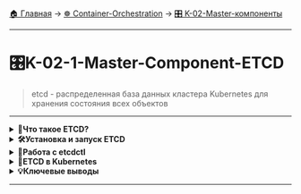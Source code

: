 [🏠 Главная](../../README.md) → [☸️ Container-Orchestration](../../README.md#-container-orchestration) → [🎛️ K-02-Master-компоненты](../../README.md#-k-02-master-компоненты)

---

# 🎛️K-02-1-Master-Component-ETCD
>etcd - распределенная база данных кластера Kubernetes для хранения состояния всех объектов

---

<details>
<summary><b>🎯Что такое ETCD?</b></summary>

---

## Основные понятия

**ETCD** - это надежное распределенное хранилище типа "ключ-значение", которое характеризуется:
- ✅ **Простота** - минималистичный API
- ✅ **Безопасность** - встроенная поддержка TLS
- ✅ **Скорость** - оптимизировано для быстрых операций
- ✅ **Распределенность** - отказоустойчивая архитектура

## Хранилище ключ-значение vs Реляционные БД

### Реляционные БД (SQL)
```
Таблица: users
id  | name  | age
----|-------|----
1   | Alice | 25
2   | Bob   | 30
```

### NoSQL (ключ-значение)
```
user:1 → {"name": "Alice", "age": 25}
user:2 → {"name": "Bob", "age": 30}
config:app → {"version": "1.0", "debug": true}
```

**Ключевые различия:**
- **NoSQL** - простой доступ по ключу, нет дубликатов ключей
- **SQL** - сложные запросы, связи между таблицами
- **NoSQL** идеально подходит для конфигураций и быстрого доступа

---

</details>

<details>
<summary><b>🛠️Установка и запуск ETCD</b></summary>

---

## Установка

1. **Скачивание с GitHub**
```
# Для Linux
wget https://github.com/etcd-io/etcd/releases/download/v3.5.0/etcd-v3.5.0-linux-amd64.tar.gz
tar -xvf etcd-v3.5.0-linux-amd64.tar.gz
cd etcd-v3.5.0-linux-amd64
```

2. **Запуск сервера**
```
./etcd
# Сервис запускается на порту 2379
```

## Проверка работы

```
# Проверить что etcd слушает на порту 2379
netstat -tulpn | grep 2379

# Или используя ss
ss -tulpn | grep 2379
```

---

</details>

<details>
<summary><b>🔧Работа с etcdctl</b></summary>

---

## Основные команды

### Запись данных
```
# Сохранить пару ключ-значение
etcdctl put key1 "value1"
etcdctl put app/config '{"debug": true, "port": 8080}'
```

### Чтение данных
```
# Получить значение по ключу
etcdctl get key1

# Получить все ключи
etcdctl get --prefix ""

# Получить ключи с префиксом
etcdctl get --prefix "app/"
```

### Удаление данных
```
# Удалить конкретный ключ
etcdctl del key1

# Удалить все ключи с префиксом
etcdctl del --prefix "app/"
```

## Дополнительные команды

```
# Просмотр всех доступных команд
etcdctl --help

# Проверка здоровья кластера
etcdctl endpoint health

# Просмотр метрик
etcdctl endpoint status
```

---

</details>

<details>
<summary><b>🎯ETCD в Kubernetes</b></summary>

---

## Роль ETCD в Kubernetes

ETCD используется как **единственный источник истины** для Kubernetes:

- Хранит состояние всех ресурсов (Pods, Services, Deployments)
- Сохраняет конфигурацию кластера
- Обеспечивает согласованность данных между компонентами

## Пример данных в Kubernetes

```
/registry/pods/default/my-pod → { Pod manifest }
/registry/services/default/frontend → { Service manifest }
/registry/configmaps/default/app-config → { ConfigMap data }
```

> 💡 **Важно:** Без ETCD Kubernetes не может функционировать - это критически важный компонент кластера.

---

</details>

<details>
<summary><b>💡Ключевые выводы</b></summary>

---

1. **📌 ETCD** - распределенное хранилище ключ-значение
2. **📌 Простота** - минималистичный API для быстрых операций
3. **📌 Надежность** - отказоустойчивая архитектура
4. **📌 Критический компонент** Kubernetes
5. **📌 Легкость использования** - простые команды etcdctl

> 🚀 **Дальше:** В следующих частях рассмотрим высокую доступность ETCD и протокол RAFT.

</details>

---